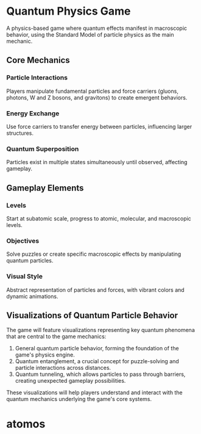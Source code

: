 # Quantum Physics Game

A physics-based game where quantum effects manifest in macroscopic behavior, using the Standard Model of particle physics as the main mechanic.

## Core Mechanics

### Particle Interactions
Players manipulate fundamental particles and force carriers (gluons, photons, W and Z bosons, and gravitons) to create emergent behaviors.

### Energy Exchange
Use force carriers to transfer energy between particles, influencing larger structures.

### Quantum Superposition
Particles exist in multiple states simultaneously until observed, affecting gameplay.

## Gameplay Elements

### Levels
Start at subatomic scale, progress to atomic, molecular, and macroscopic levels.

### Objectives
Solve puzzles or create specific macroscopic effects by manipulating quantum particles.

### Visual Style
Abstract representation of particles and forces, with vibrant colors and dynamic animations.

## Visualizations of Quantum Particle Behavior

The game will feature visualizations representing key quantum phenomena that are central to the game mechanics:

1. General quantum particle behavior, forming the foundation of the game's physics engine.
2. Quantum entanglement, a crucial concept for puzzle-solving and particle interactions across distances.
3. Quantum tunneling, which allows particles to pass through barriers, creating unexpected gameplay possibilities.

These visualizations will help players understand and interact with the quantum mechanics underlying the game's core systems.
# atomos

